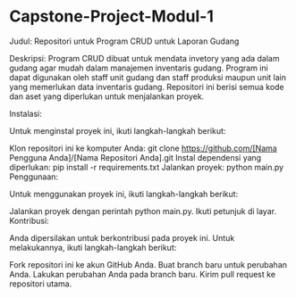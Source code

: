 # Capstone-Project-Modul-1
Judul: Repositori untuk Program CRUD untuk Laporan Gudang

Deskripsi:
Program CRUD dibuat untuk mendata invetory yang ada dalam gudang agar mudah dalam manajemen inventaris gudang. Program ini dapat digunakan oleh staff unit gudang dan staff produksi maupun unit lain yang memerlukan data inventaris gudang. Repositori ini berisi semua kode dan aset yang diperlukan untuk menjalankan proyek.

Instalasi:

Untuk menginstal proyek ini, ikuti langkah-langkah berikut:

Klon repositori ini ke komputer Anda:
git clone https://github.com/[Nama Pengguna Anda]/[Nama Repositori Anda].git
Instal dependensi yang diperlukan:
pip install -r requirements.txt
Jalankan proyek:
python main.py
Penggunaan:

Untuk menggunakan proyek ini, ikuti langkah-langkah berikut:

Jalankan proyek dengan perintah python main.py.
Ikuti petunjuk di layar.
Kontribusi:

Anda dipersilakan untuk berkontribusi pada proyek ini. Untuk melakukannya, ikuti langkah-langkah berikut:

Fork repositori ini ke akun GitHub Anda.
Buat branch baru untuk perubahan Anda.
Lakukan perubahan Anda pada branch baru.
Kirim pull request ke repositori utama.
